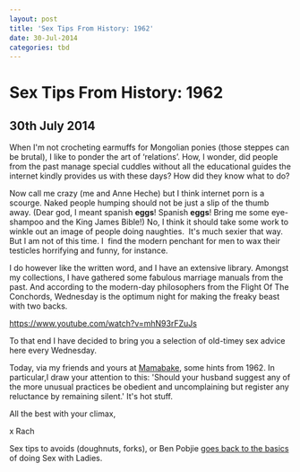 ```yaml
---
layout: post
title: 'Sex Tips From History: 1962'
date: 30-Jul-2014
categories: tbd
---
```


# Sex Tips From History: 1962

## 30th July 2014

When I'm not crocheting earmuffs for Mongolian ponies (those steppes can be brutal),   I like to ponder the art of ‘relations’. How,   I wonder, did people from the past manage special cuddles without all the educational guides the internet kindly provides us with these days? How did they know what to do?

Now call me crazy (me and Anne Heche) but I think internet porn is a scourge. Naked people humping should not be just a slip of the thumb away. (Dear god, I meant spanish **eggs**! Spanish **eggs**! Bring me some eye-shampoo and the King James Bible!) No, I think it should take some work to winkle out an image of people doing naughties.  It's much sexier that way. But I am not of this time. I  find the modern penchant for men to wax their testicles horrifying and funny, for instance.

I do however like the written word, and I have an extensive library. Amongst my collections, I have gathered some fabulous marriage manuals from the past. And according to the modern-day philosophers from the Flight Of The Conchords, Wednesday is the optimum night for making the freaky beast with two backs.

https://www.youtube.com/watch?v=mhN93rFZuJs

To that end I have decided to bring you a selection of old-timey sex advice here every Wednesday.

Today, via my friends and yours at <a href="http://mamabake.com/">Mamabake</a>, some hints from 1962. In particular,I draw your attention to this: 'Should your husband suggest any of the more unusual practices be obedient and uncomplaining but register any reluctance by remaining silent.' It's hot stuff.

<p <img class="photo-horiz" src="/images/2014/07/1962.jpg" /></p>

All the best with your climax,

x Rach

<p Also, FYI: <a href="http://mogantosh.com/its-saturday-night-folks-sex-tips-to-avoid/">Sex tips to avoids (doughnuts, forks)</a>, or Ben Pobjie <a href="http://benpobjie.blogspot.com.au/2014/07/bernards-long-night-of-soul.html">goes back to the basics</a> of doing Sex with Ladies.</p>

<p </p>
